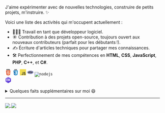 J'aime expérimenter avec de nouvelles technologies, construire de petits projets, m'instruire. ✨

Voici une liste des activités qui m'occupent actuellement :

- 👩🏻‍💻 Travail en tant que développeur logiciel.
- ☀️ Contribution à des projets open-source, toujours ouvert aux nouveaux contributeurs (parfait pour les débutants !).
- ✍️ Écriture d'articles techniques pour partager mes connaissances.
- 🛠 Perfectionnement de mes compétences en **HTML**, **CSS**, **JavaScript**, **PHP**, **C++**, et **C#**.

<code><img height="20" alt="typescript" src="https://raw.githubusercontent.com/github/explore/80688e429a7d4ef2fca1e82350fe8e3517d3494d/topics/html/html.png"></code>
<code><img height="20" alt="react" src="https://raw.githubusercontent.com/github/explore/80688e429a7d4ef2fca1e82350fe8e3517d3494d/topics/css/css.png"></code>
<code><img height="20" alt="javascript" src="https://raw.githubusercontent.com/github/explore/80688e429a7d4ef2fca1e82350fe8e3517d3494d/topics/javascript/javascript.png"></code>
<code><img height="20" alt="graphql" src="https://raw.githubusercontent.com/github/explore/5c058a388828bb5fde0bcafd4bc867b5bb3f26f3/topics/php/php.png"></code>
<code><img height="20" alt="nodejs" src="https://raw.githubusercontent.com/github/explore/80688e429a7d4ef2fca1e82350fe8e3517d3494d/topics/c++/c++.png"></code>    
<code><img height="20" alt="nodejs" src="https://raw.githubusercontent.com/github/explore/80688e429a7d4ef2fca1e82350fe8e3517d3494d/topics/csharp/csharp.png"></code>    

<details>
  <summary>Quelques faits supplémentaires sur moi 😄</summary>
  <br>
  <p><i>Hey Siri, joue "Keseriya!" de Arijit singh 🎶</i><p>

  - J'aime beaucoup l'escalade.
  - Ma playlist préférée quand je code : la reduction de bruit de mon casque. ⭐️
  - Je sur-kiff les webtoons de tous genres  
  

   <a href="https://github.com/hoesaek/hoesaek/github-readme-stats">
    <img height=200 align="center" src="https://github-readme-stats.vercel.app/api?username=hoesaek&theme=nord" />
  </a>
  <a href="https://github.com/hoesaek/hoesaek/convoychat">
    <img height=200 align="center" src="https://github-readme-stats.vercel.app/api/top-langs?username=hoesaek&layout=compact&langs_count=8&card_width=320&theme=nord" />
  </a>
  <br><br>
</details>

<hr>

<a href="https://github.com/hoesaek/PHP_MVC">
  <img align="center" src="https://github-readme-stats.vercel.app/api/pin/?username=hoesaek&repo=PHP_MVC&theme=gruvbox" />
</a>
<a href="https://github.com/hoesaek/Sondage-App">
  <img align="center" src="https://github-readme-stats.vercel.app/api/pin/?username=hoesaek&repo=Sondage-App&theme=gruvbox" />
</a>


